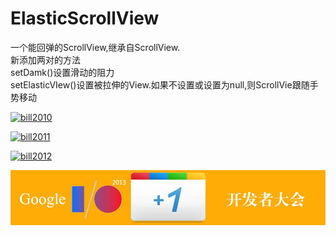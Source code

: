 ElasticScrollView
=================
一个能回弹的ScrollView,继承自ScrollView.<br>
新添加两对的方法<br/>
setDamk()设置滑动的阻力<br/>
setElasticVIew()设置被拉伸的View.如果不设置或设置为null,则ScrollVie跟随手势移动

[![bill2010](http://images.51cto.com/files/uploadimg/20100520/103747123.jpg)](http://developer.51cto.com/art/201005/200953.htm)

[![bill2011](http://images.51cto.com/files/uploadimg/20110510/205258441.jpg)](http://mobile.51cto.com/googleio-260983.htm)

[![bill2012](http://images.51cto.com/files/uploadimg/20120626/152200198.jpg)](http://mobile.51cto.com/hot-344448.htm)

[![bill2013](./image/google_io_2013.jpg)](http://mobile.51cto.com/news-394173.htm)